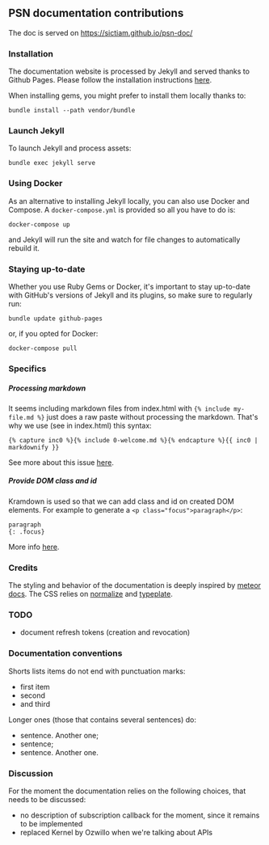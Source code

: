 ## PSN documentation contributions

The doc is served on <a href="https://sictiam.github.io/psn-doc/" target="_blank">https://sictiam.github.io/psn-doc/</a>

### Installation

The documentation website is processed by Jekyll and served thanks to Github Pages. Please follow the installation instructions [here](https://help.github.com/articles/using-jekyll-with-pages/).

When installing gems, you might prefer to install them locally thanks to:
```
bundle install --path vendor/bundle
```

### Launch Jekyll

To launch Jekyll and process assets:
```
bundle exec jekyll serve
```

### Using Docker

As an alternative to installing Jekyll locally, you can also use Docker and Compose. A `docker-compose.yml` is provided so all you have to do is:
```
docker-compose up
```
and Jekyll will run the site and watch for file changes to automatically rebuild it.

### Staying up-to-date

Whether you use Ruby Gems or Docker, it's important to stay up-to-date with GitHub's versions of Jekyll and its plugins, so make sure to regularly run:
```
bundle update github-pages
```
or, if you opted for Docker:
```
docker-compose pull
```

### Specifics

##### Processing markdown

It seems including markdown files from index.html with `{% include my-file.md %}` just does a raw paste without processing the markdown. That's why we use (see in index.html) this syntax:
```
{% capture inc0 %}{% include 0-welcome.md %}{% endcapture %}{{ inc0 | markdownify }}
```

See more about this issue [here](https://github.com/jekyll/jekyll/issues/1303).

##### Provide DOM class and id

Kramdown is used so that we can add class and id on created DOM elements. For example to generate a `<p class="focus">paragraph</p>`:
```
paragraph
{: .focus}
```

More info [here](http://kramdown.gettalong.org/quickref.html#block-attributes).

### Credits

The styling and behavior of the documentation is deeply inspired by [meteor docs](http://docs.meteor.com/). The CSS relies on [normalize](https://necolas.github.io/normalize.css/) and [typeplate](http://typeplate.com).

### TODO

- document refresh tokens (creation and revocation)

### Documentation conventions

Shorts lists items do not end with punctuation marks:
- first item
- second
- and third

Longer ones (those that contains several sentences) do:
- sentence. Another one;
- sentence;
- sentence. Another one.

### Discussion

For the moment the documentation relies on the following choices, that needs to be discussed:

- no description of subscription callback for the moment, since it remains to be implemented
- replaced Kernel by Ozwillo when we're talking about APIs
